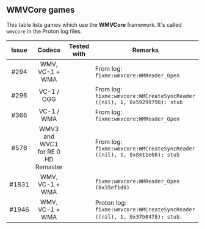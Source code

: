 ## WMVCore games

This table lists games which use the **WMVCore** framework.
It's called `wmvcore` in the Proton log files.

| Issue |               Codecs               | Tested with | Remarks                                                                     |
| :---: | :--------------------------------: | :---------: | --------------------------------------------------------------------------- |
| #294  |          WMV, VC-1 + WMA           |             | From log: `fixme:wmvcore:WMReader_Open`                                     |
| #296  |             VC-1 / OGG             |             | From log: `fixme:wmvcore:WMCreateSyncReader ((nil), 1, 0x59299798): stub`   |
| #366  |             VC-1 / WMA             |             | From log: `fixme:wmvcore:WMReader_Open`                                     |
| #576  | WMV3 and WVC1 for RE 0 HD Remaster |             | From log: `fixme:wmvcore:WMCreateSyncReader ((nil), 1, 0x8411e08): stub`    |
| #1831 |          WMV, VC-1 + WMA           |             | `fixme:wmvcore:WMReader_Open (0x35ef1d0)`                                   |
| #1946 |          WMV, VC-1 + WMA           |             | Proton log: `fixme:wmvcore:WMCreateSyncReader ((nil), 1, 0x37b0478): stub`. |

